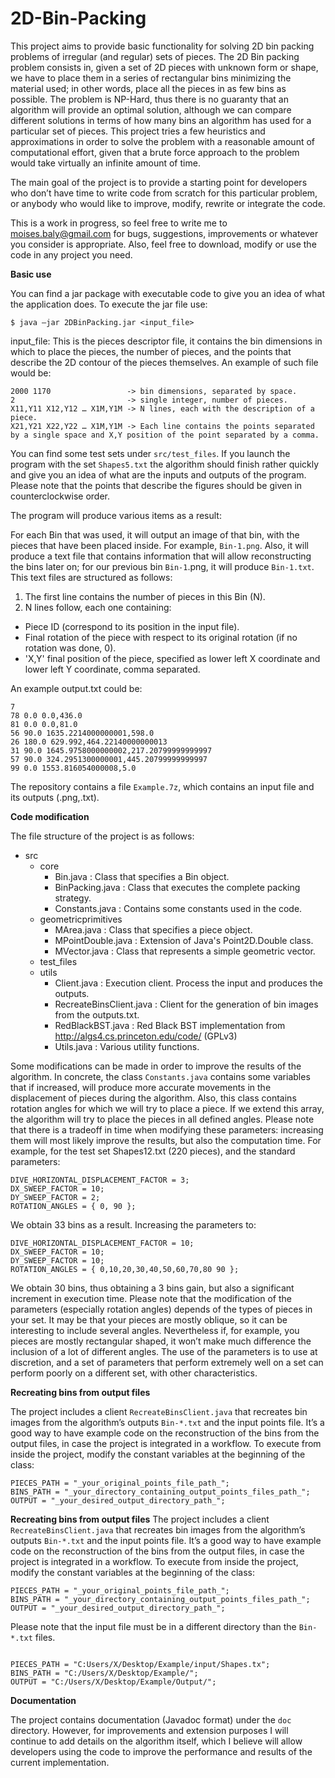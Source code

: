 2D-Bin-Packing
==============

This project aims to provide basic functionality for solving 2D bin packing problems of irregular (and regular) sets of pieces.  The 2D Bin packing problem consists in, given a set of 2D pieces with unknown form or shape, we have to place them in a series of rectangular bins minimizing the material used; in other words, place all the pieces in as few bins as possible. The problem is NP-Hard, thus there is no guaranty that an algorithm will provide an optimal solution, although we can compare different solutions in terms of how many bins an algorithm has used for a particular set of pieces. This project tries a few heuristics and approximations in order to solve the problem with a reasonable amount of computational effort, given that a brute force approach to the problem would take virtually an infinite amount of time.

The main goal of the project is to provide a starting point for developers who don’t have time to write code from scratch for this particular problem, or anybody who would like to improve, modify, rewrite or integrate the code. 

This is a work in progress, so feel free to write me to moises.baly@gmail.com for bugs, suggestions, improvements or whatever you consider is appropriate. Also, feel free to download, modify or use the code in any project you need.

**Basic use**

You can find a jar package with executable code to give you an idea of what the application does. To execute the jar file use:

```
$ java –jar 2DBinPacking.jar <input_file> 
```

input_file: This is the pieces descriptor file, it contains the bin dimensions in which to place the pieces, the number of pieces, and the points that describe the 2D contour of the pieces themselves. An example of such file would be:

```
2000 1170                 -> bin dimensions, separated by space.
2                         -> single integer, number of pieces.
X11,Y11 X12,Y12 … X1M,Y1M -> N lines, each with the description of a piece.
X21,Y21 X22,Y22 … X1M,Y1M -> Each line contains the points separated by a single space and X,Y position of the point separated by a comma.
```

You can find some test sets under `src/test_files`. If you launch the program with the set `Shapes5.txt` the algorithm should finish rather quickly and give you an idea of what are the inputs and outputs of the program. Please note that the points that describe the figures should be given in counterclockwise order.

The program will produce various items as a result:

For each Bin that was used, it will output an image of that bin, with the pieces that have been placed inside. For example, `Bin-1.png`. Also, it will produce a text file that contains information that will allow reconstructing the bins later on; for our previous bin `Bin-1`.png, it will produce `Bin-1.txt`. This text files are structured as follows:

1. The first line contains the number of pieces in this Bin (N).
2. N lines follow, each one containing:
  - Piece ID (correspond to its position in the input file).
  - Final rotation of the piece with respect to its original rotation (if no rotation was done, 0).
  - 'X,Y' final position of the piece, specified as lower left X coordinate and lower left Y coordinate, comma separated.

An example output.txt could be:

```
7
78 0.0 0.0,436.0
81 0.0 0.0,81.0
56 90.0 1635.2214000000001,598.0
26 180.0 629.992,464.22140000000013
31 90.0 1645.9758000000002,217.20799999999997
57 90.0 324.2951300000001,445.20799999999997
99 0.0 1553.816054000008,5.0

```
The repository contains a file `Example.7z`, which contains an input file and its outputs (.png,.txt).

**Code modification**

The file structure of the project is as follows:

- src
  - core
    - Bin.java : Class that specifies a Bin object.
    - BinPacking.java : Class that executes the complete packing strategy.
    - Constants.java : Contains some constants used in the code.
  - geometricprimitives
    - MArea.java : Class that specifies a piece object.
    - MPointDouble.java : Extension of Java's Point2D.Double class.
    - MVector.java : Class that represents a simple geometric vector.
  - test_files
  - utils
    - Client.java : Execution client. Process the input and produces the outputs.
    - RecreateBinsClient.java : Client for the generation of bin images from the outputs.txt.
    - RedBlackBST.java : Red Black BST implementation from http://algs4.cs.princeton.edu/code/ (GPLv3)
    - Utils.java : Various utility functions.

Some modifications can be made in order to improve the results of the algorithm. In concrete, the class `Constants.java` contains some variables that if increased, will produce more accurate movements in the displacement of pieces during the algorithm. Also, this class contains rotation angles for which we will try to place a piece. If we extend this array, the algorithm will try to place the pieces in all defined angles. Please note that there is a tradeoff in time when modifying these parameters: increasing them will most likely improve the results, but also the computation time. For example, for the test set Shapes12.txt (220 pieces), and the standard parameters:

```
DIVE_HORIZONTAL_DISPLACEMENT_FACTOR = 3;
DX_SWEEP_FACTOR = 10;
DY_SWEEP_FACTOR = 2;
ROTATION_ANGLES = { 0, 90 };
```

We obtain 33 bins as a result. Increasing the parameters to:

```
DIVE_HORIZONTAL_DISPLACEMENT_FACTOR = 10;
DX_SWEEP_FACTOR = 10;
DY_SWEEP_FACTOR = 10;
ROTATION_ANGLES = { 0,10,20,30,40,50,60,70,80 90 };

```

We obtain 30 bins, thus obtaining a 3 bins gain, but also a significant increment in execution time. Please note that the modification of the parameters (especially rotation angles) depends of the types of pieces in your set.  It may be that your pieces are mostly oblique, so it can be interesting to include several angles. Nevertheless if, for example, you pieces are mostly rectangular shaped, it won’t make much difference the inclusion of a lot of different angles. The use of the parameters is to use at discretion, and a set of parameters that perform extremely well on a set can perform poorly on a different set, with other characteristics.

**Recreating bins from output files**

The project includes a client `RecreateBinsClient.java` that recreates bin images from the algorithm’s outputs `Bin-*.txt` and the input points file. It’s a good way to have example code on the reconstruction of the bins from the output files, in case the project is integrated in a workflow. To execute from inside the project, modify the constant variables at the beginning of the class:

```
PIECES_PATH = "_your_original_points_file_path_";
BINS_PATH = "_your_directory_containing_output_points_files_path_";
OUTPUT = "_your_desired_output_directory_path_";

```
**Recreating bins from output files**
The project includes a client `RecreateBinsClient.java` that recreates bin images from the algorithm’s outputs `Bin-*.txt` and the input points file. It’s a good way to have example code on the reconstruction of the bins from the output files, in case the project is integrated in a workflow. To execute from inside the project, modify the constant variables at the beginning of the class:
```
PIECES_PATH = "_your_original_points_file_path_";
BINS_PATH = "_your_directory_containing_output_points_files_path_";
OUTPUT = "_your_desired_output_directory_path_";
```

Please note that the input file must be in a different directory than the `Bin-*.txt` files.

```

PIECES_PATH = "C:Users/X/Desktop/Example/input/Shapes.tx";
BINS_PATH = "C:/Users/X/Desktop/Example/";
OUTPUT = "C:/Users/X/Desktop/Example/Output/";

```

**Documentation**

The project contains documentation (Javadoc format) under the `doc` directory. However, for improvements and extension purposes I will continue to add details on the algorithm itself, which I believe will allow developers using the code to improve the performance and results of the current  implementation.


